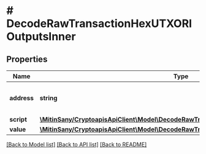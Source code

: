 # # DecodeRawTransactionHexUTXORIOutputsInner

## Properties

Name | Type | Description | Notes
------------ | ------------- | ------------- | -------------
**address** | **string** | Represents the address which send the amount. | [optional]
**script** | [**\MitinSany/CryptoapisApiClient\Model\DecodeRawTransactionHexUTXORIOutputsInnerScript**](DecodeRawTransactionHexUTXORIOutputsInnerScript.md) |  |
**value** | [**\MitinSany/CryptoapisApiClient\Model\DecodeRawTransactionHexUTXORIOutputsInnerValue**](DecodeRawTransactionHexUTXORIOutputsInnerValue.md) |  | [optional]

[[Back to Model list]](../../README.md#models) [[Back to API list]](../../README.md#endpoints) [[Back to README]](../../README.md)
